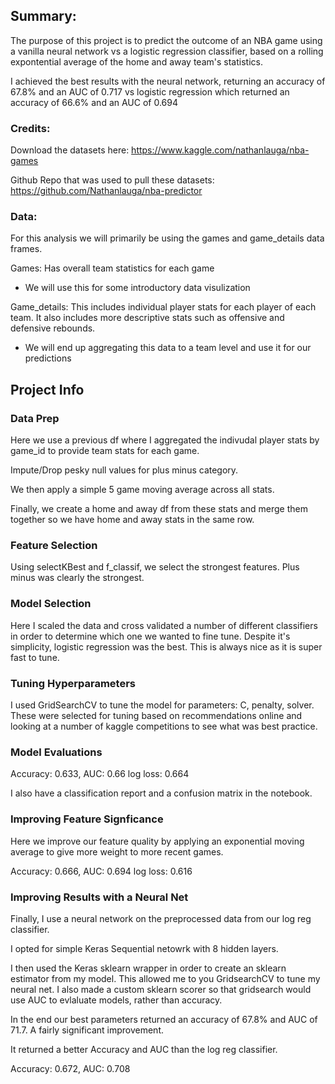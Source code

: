 ## Summary:
The purpose of this project is to predict the outcome of an NBA game using a vanilla neural network vs a logistic regression classifier, based on a rolling expontential average of the home and away team's statistics.

I achieved the best results with the neural network, returning an accuracy of 67.8% and an AUC of 0.717 vs logistic regression which returned an accuracy of 66.6% and an AUC of 0.694

### Credits:
Download the datasets here: https://www.kaggle.com/nathanlauga/nba-games

Github Repo that was used to pull these datasets: https://github.com/Nathanlauga/nba-predictor

### Data:
For this analysis we will primarily be using the games and game_details data frames. 

Games: Has overall team statistics for each game
- We will use this for some introductory data visulization

Game_details: This includes individual player stats for each player of each team. It also includes more descriptive stats such as offensive and defensive rebounds.
- We will end up aggregating this data to a team level and use it for our predictions

## Project Info

### Data Prep
Here we use a previous df where I aggregated the indivudal player stats by game_id to provide team stats for each game. 

Impute/Drop pesky null values for plus minus category. 

We then apply a simple 5 game moving average across all stats. 

Finally, we create a home and away df from these stats and merge them together so we have home and away stats in the same row.

### Feature Selection
Using selectKBest and f_classif, we select the strongest features. Plus minus was clearly the strongest. 

### Model Selection

Here I scaled the data and cross validated a number of different classifiers in order to determine which one we wanted to fine tune. 
Despite it's simplicity, logistic regression was the best. This is always nice as it is super fast to tune.

### Tuning Hyperparameters

I used GridSearchCV to tune the model for parameters: C, penalty, solver. These were selected for tuning based on recommendations online and looking at a number of kaggle competitions to see what was best practice. 

### Model Evaluations
Accuracy: 0.633, AUC: 0.66 log loss: 0.664

I also have a classification report and a confusion matrix in the notebook.

### Improving Feature Signficance
Here we improve our feature quality by applying an exponential moving average to give more weight to more recent games.

Accuracy: 0.666, AUC: 0.694 log loss: 0.616

### Improving Results with a Neural Net
Finally, I use a neural network on the preprocessed data from our log reg classifier. 

I opted for simple Keras Sequential netowrk with 8 hidden layers. 

I then used the Keras sklearn wrapper in order to create an sklearn estimator from my model. This allowed me to you GridsearchCV to tune my neural net. I also made a custom sklearn scorer so that gridsearch would use AUC to evlaluate models, rather than accuracy.

In the end our best parameters returned an accuracy of 67.8% and AUC of 71.7. A fairly significant improvement.


It returned a better Accuracy and AUC than the log reg classifier.

Accuracy: 0.672, AUC: 0.708
